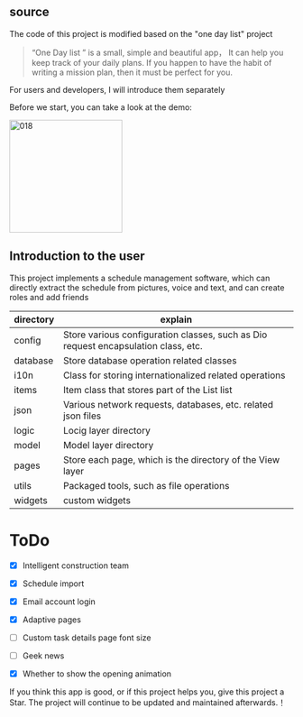 ## source
The code of this project is modified based on the "one day list" project

> “One Day list ”
is a small, simple and beautiful app，
It can help you keep track of your daily plans.
If you happen to have the habit of writing a mission plan, then it must be perfect for you.

For users and developers, I will introduce them separately

Before we start, you can take a look at the demo:


<img width="200" alt="018" src="https://user-images.githubusercontent.com/30992818/63140875-f80da200-c015-11e9-8b14-60d6725620f1.gif"/>

## Introduction to the user

This project implements a schedule management software, which can directly extract the schedule from pictures, voice and text, and can create roles and add friends


directory | explain
---|---
config | Store various configuration classes, such as Dio request encapsulation class, etc.
database | Store database operation related classes
i10n | Class for storing internationalized related operations
items | Item class that stores part of the List list
json | Various network requests, databases, etc. related json files
logic | Locig layer directory
model | Model layer directory
pages | Store each page, which is the directory of the View layer
utils | Packaged tools, such as file operations
widgets | custom widgets


# ToDo

- [x] Intelligent construction team
- [x] Schedule import
- [x] Email account login
- [x] Adaptive pages
- [ ] Custom task details page font size
- [ ] Geek news
- [x] Whether to show the opening animation





If you think this app is good, or if this project helps you, give this project a Star. The project will continue to be updated and maintained afterwards.！

